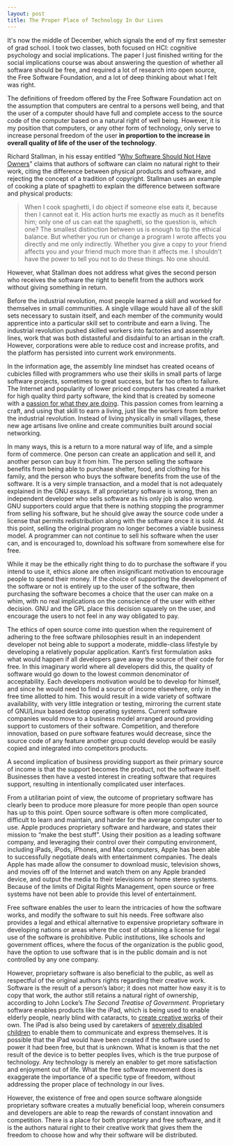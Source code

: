 ```yaml
---
layout: post
title: The Proper Place of Technology In Our Lives
---
```


It's now the middle of December, which signals the end of my first semester of grad school.  I took two classes, both focused on HCI: cognitive psychology and social implications.  The paper I just finished writing for the social implications course was about answering the question of whether all software should be free, and required a lot of research into open source, the Free Software Foundation, and a lot of deep thinking about what I felt was right.

The definitions of freedom offered by the Free Software Foundation act on the assumption that computers are central to a persons well being, and that the user of a computer should have full and complete access to the source code of the computer based on a natural right of well being.  However, it is my position that computers, or any other form of technology, only serve to increase personal freedom of the user **in proportion to the increase in overall quality of life of the user of the technology**.

Richard Stallman, in his essay entitled “[Why Software Should Not Have Owners][1]” claims that authors of software can claim no natural right to their work, citing the difference between physical products and software, and rejecting the concept of a tradition of copyright.  Stallman uses an example of cooking a plate of spaghetti to explain the difference between software and physical products:  

>When I cook spaghetti, I do object if someone else eats it, because then I cannot eat it. His action hurts me exactly as much as it benefits him; only one of us can eat the spaghetti, so the question is, which one? The smallest distinction between us is enough to tip the ethical balance.
>But whether you run or change a program I wrote affects you directly and me only indirectly. Whether you give a copy to your friend affects you and your friend much more than it affects me. I shouldn't have the power to tell you not to do these things. No one should.

However, what Stallman does not address what gives the second person who receives the software the right to benefit from the authors work without giving something in return.

Before the industrial revolution, most people learned a skill and worked for themselves in small communities.  A single village would have all of the skill sets necessary to sustain itself, and each member of the community would apprentice into a particular skill set to contribute and earn a living.  The industrial revolution pushed skilled workers into factories and assembly lines, work that was both distasteful and disdainful to an artisan in the craft.  However, corporations were able to reduce cost and increase profits, and the platform has persisted into current work environments.

In the information age, the assembly line mindset has created oceans of cubicles filled with programmers who use their skills in small parts of large software projects, sometimes to great success, but far too often to failure.  The Internet and popularity of lower priced computers has created a market for high quality third party software, the kind that is created by someone with a [passion for what they are doing][2].  This passion comes from learning a craft, and using that skill to earn a living, just like the workers from before the industrial revolution.  Instead of living physically in small villages, these new age artisans live online and create communities built around social networking.

In many ways, this is a return to a more natural way of life, and a simple form of commerce.  One person can create an application and sell it, and another person can buy it from him.  The person selling the software benefits from being able to purchase shelter, food, and clothing for his family, and the person who buys the software benefits from the use of the software.  It is a very simple transaction, and a model that is not adequately explained in the GNU essays.  If all proprietary software is wrong, then an independent developer who sells software as his only job is also wrong.  GNU supporters could argue that there is nothing stopping the programmer from selling his software, but he should give away the source code under a license that permits redistribution along with the software once it is sold.  At this point, selling the original program no longer becomes a viable business model.  A programmer can not continue to sell his software when the user can, and is encouraged to, download his software from somewhere else for free.  

While it may be the ethically right thing to do to purchase the software if you intend to use it, ethics alone are often insignificant motivation to encourage people to spend their money.   If the choice of supporting the development of the software or not is entirely up to the user of the software, then purchasing the software becomes a choice that the user can make on a whim, with no real implications on the conscience of the user with either decision.  GNU and the GPL place this decision squarely on the user, and encourage the users to not feel in any way obligated to pay.  

The ethics of open source come into question when the requirement of adhering to the free software philosophies result in an independent developer not being able to support a moderate, middle-class lifestyle by developing a relatively popular application.  Kant’s first formulation asks what would happen if all developers gave away the source of their code for free.  In this imaginary world where all developers did this, the quality of software would go down to the lowest common denominator of acceptability.  Each developers motivation would be to develop for himself, and since he would need to find a source of income elsewhere, only in the free time allotted to him.  This would result in a wide variety of software availability, with very little integration or testing, mirroring the current state of GNU/Linux based desktop operating systems.  Current software companies would move to a business model arranged around providing support to customers of their software.  Competition, and therefore innovation, based on pure software features would decrease, since the source code of any feature another group could develop would be easily copied and integrated into competitors products.

A second implication of business providing support as their primary source of income is that the support becomes the product, not the software itself.  Businesses then have a vested interest in creating software that requires support, resulting in intentionally complicated user interfaces.  

From a utilitarian point of view, the outcome of proprietary software has clearly been to produce more pleasure for more people than open source has up to this point.  Open source software is often more complicated, difficult to learn and maintain, and harder for the average computer user to use.  Apple produces proprietary software and hardware, and states their mission to “make the best stuff”.  Using their position as a leading software company, and leveraging their control over their computing environment, including iPads, iPods, iPhones, and Mac computers, Apple has been able to successfully negotiate deals with entertainment companies.  The deals Apple has made allow the consumer to download music, television shows, and movies off of the Internet and watch them on any Apple branded device, and output the media to their televisions or home stereo systems.  Because of the limits of Digital Rights Management, open source or free systems have not been able to provide this level of entertainment.  

Free software enables the user to learn the intricacies of how the software works, and modify the software to suit his needs.  Free software also provides a legal and ethical alternative to expensive proprietary software in developing nations or areas where the cost of obtaining a license for legal use of the software is prohibitive.  Public institutions, like schools and government offices, where the focus of the organization is the public good, have the option to use software that is in the public domain and is not controlled by any one company. 

However, proprietary software is also beneficial to the public, as well as respectful of the original authors rights regarding their creative work.  Software is the result of a person’s labor; it does not matter how easy it is to copy that work, the author still retains a natural right of ownership, according to John Locke’s *The Second Treatise of Government*.  Proprietary software enables products like the iPad, which is being used to enable elderly people, nearly blind with cataracts,  to [create creative works][3] of their own.  The iPad is also being used by caretakers of [severely disabled children][4] to enable them to communicate and express themselves.  It is possible that the iPad would have been created if the software used to power it had been free, but that is unknown.  What is known is that the net result of the device is to better peoples lives, which is the true purpose of technology.  Any technology is merely an enabler to get more satisfaction and enjoyment out of life.  What the free software movement does is exaggerate the importance of a specific type of freedom, without addressing the proper place of technology in our lives. 

However, the existence of free and open source software alongside proprietary software creates a mutually beneficial loop, wherein consumers and developers are able to reap the rewards of constant innovation and competition.  There is a place for both proprietary and free software, and it is the authors natural right to their creative work that gives them the freedom to choose how and why their software will be distributed.  

[1]: http://www.gnu.org/philosophy/why-free.html
[2]: http://www.red-sweater.com/
[3]: http://www.portlandtribune.com/features/story.php?story_id=128882605915653000
[4]: http://www.nytimes.com/2010/10/31/nyregion/31owen.html?_r=1
